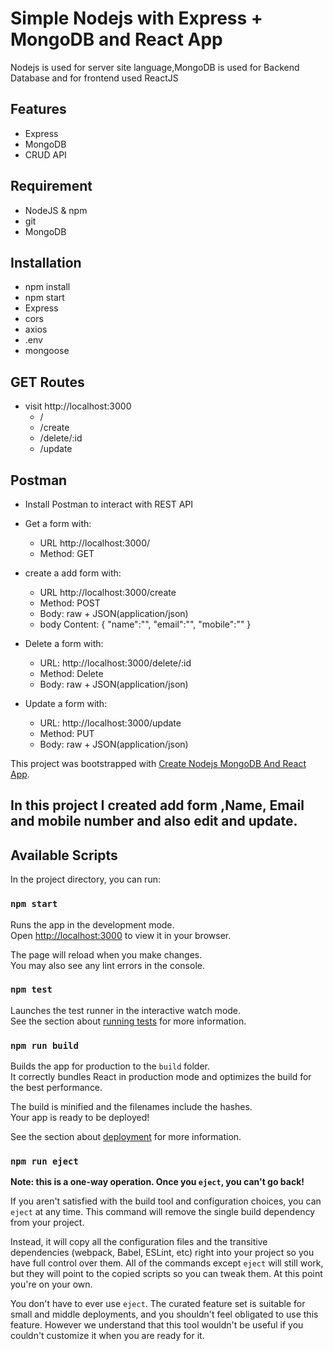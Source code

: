# Simple Nodejs with Express + MongoDB and React App
<p>Nodejs is used for server site language,MongoDB is used for Backend Database and for frontend used ReactJS</p>

## Features
- Express
- MongoDB
- CRUD API

## Requirement
- NodeJS & npm
- git
- MongoDB

## Installation
- npm install
- npm start
- Express
- cors
- axios
- .env
- mongoose

## GET Routes
- visit http://localhost:3000
  - /
  - /create
  - /delete/:id
  - /update
 
## Postman
 - Install Postman to interact with REST API
 - Get a form with:
   - URL  http://localhost:3000/
   - Method: GET
  
 - create a add form with:
   - URL  http://localhost:3000/create
   - Method: POST
   - Body: raw + JSON(application/json)
   - body Content: {
  "name":"",
  "email":"",
  "mobile":""
}

 - Delete a form with:
   - URL:  http://localhost:3000/delete/:id
   - Method: Delete
   - Body: raw + JSON(application/json)

  - Update a form with:
    - URL: http://localhost:3000/update
    - Method: PUT
    - Body: raw + JSON(application/json) 
      

This project was bootstrapped with [Create Nodejs MongoDB And React App](https://github.com/create-react-app).

## In this project I created add form ,Name, Email and mobile number and also edit and update.

## Available Scripts

In the project directory, you can run:

### `npm start`

Runs the app in the development mode.\
Open [http://localhost:3000](http://localhost:3000) to view it in your browser.

The page will reload when you make changes.\
You may also see any lint errors in the console.

### `npm test`

Launches the test runner in the interactive watch mode.\
See the section about [running tests](https://github.io/create-react-app/docs/running-tests) for more information.

### `npm run build`

Builds the app for production to the `build` folder.\
It correctly bundles React in production mode and optimizes the build for the best performance.

The build is minified and the filenames include the hashes.\
Your app is ready to be deployed!

See the section about [deployment](https://github.io/create-react-app/docs/deployment) for more information.

### `npm run eject`

**Note: this is a one-way operation. Once you `eject`, you can't go back!**

If you aren't satisfied with the build tool and configuration choices, you can `eject` at any time. This command will remove the single build dependency from your project.

Instead, it will copy all the configuration files and the transitive dependencies (webpack, Babel, ESLint, etc) right into your project so you have full control over them. All of the commands except `eject` will still work, but they will point to the copied scripts so you can tweak them. At this point you're on your own.

You don't have to ever use `eject`. The curated feature set is suitable for small and middle deployments, and you shouldn't feel obligated to use this feature. However we understand that this tool wouldn't be useful if you couldn't customize it when you are ready for it.
